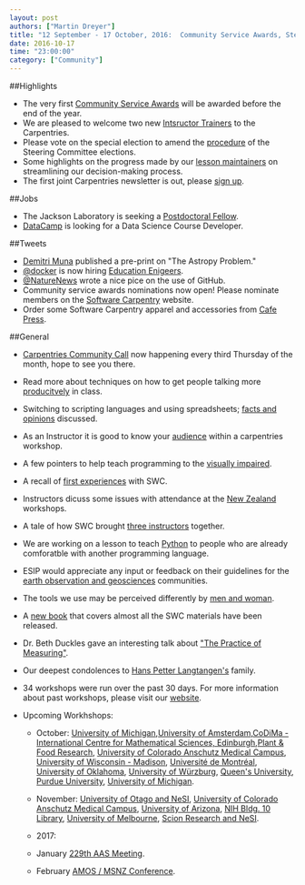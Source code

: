 ```yaml
---
layout: post
authors: ["Martin Dreyer"]
title: "12 September - 17 October, 2016:  Community Service Awards, Steering Comminty Elections, Lesson Maintainers Meeting, Newsletter, Carpentries Community Call."
date: 2016-10-17
time: "23:00:00"
category: ["Community"]
---
```


##Highlights
* The very first [Community Service Awards]({{site.baseurl}}/blog/2016/09/community-service-award.html) will be awarded before the end of the year.
* We are pleased to welcome two new [Intsructor Trainers]({{site.baseurl}}/blog/2016/10/new-instructor-trainers.html) to the Carpentries.
* Please vote on the special election to amend the [procedure]({{site.baseurl}}/blog/2016/10/rules-election.html) of the Steering Committee elections.
* Some highlights on the progress made by our [lesson maintainers]({{site.baseurl}}/blog/2016/10/maintainers-meeting.html) on streamlining our decision-making process.
* The first joint Carpentries newsletter is out, please [sign up](http://us14.campaign-archive1.com/?u=46d7513c798c6bd41e5f58f4a&id=13b596f2d9).

##Jobs
* The Jackson Laboratory is seeking a [Postdoctoral Fellow]({{site.baseurl}}/blog/2016/09/jackson-sysbio-postdoc.html).
* [DataCamp](https://twitter.com/DataCamp) is looking for a Data Science Course Developer.

##Tweets
* [Demitri Muna](https://arxiv.org/abs/1610.03159) published a pre-print on "The Astropy Problem." 
* [@docker](https://twitter.com/docker) is now hiring [Education Enigeers](https://www.docker.com/careers/customer-success?job-id=249829).
* [@NatureNews](https://twitter.com/NatureNews) wrote a nice pice on the use of GitHub.
* Community service awards nominations now open! Please nominate members on the [Software Carpentry](http://software-carpentry.org/scf/awards/) website.
* Order some Software Carpentry apparel and accessories from [Cafe Press](http://www.cafepress.com/swcarpentry).


##General
* [Carpentries Community Call]({{site.baseurl}}/blog/2016/09/community-call.html) now happening every third Thursday of the month, hope to see you there.
* Read more about techniques on how to get people talking more [producitvely]({{site.baseurl}}/blog/2016/09/discussion-book.html) in class.
* Switching to scripting languages and using spreadsheets; [facts and opinions]({{site.baseurl}}/blog/2016/09/show-me-your-model.html) discussed.
* As an Instructor it is good to know your [audience]({{site.baseurl}}/blog/2016/09/federal-reserve-board.html) within a carpentries workshop.
* A few pointers to help teach programming to the [visually impaired]({{site.baseurl}}/blog/2016/09/teaching-programming-to-the-blind.html).
* A recall of [first experiences]({{site.baseurl}}/blog/2016/09/first-SWC-impressions.html) with SWC.
* Instructors dicuss some issues with attendance at the [New Zealand]({{site.baseurl}}/blog/2016/09/attendance-nz.html) workshops.
* A tale of how SWC brought [three instructors]({{site.baseurl}}/blog/2016/09/perth.html) together.
* We are working on a lesson to teach [Python]({{site.baseurl}}/blog/2016/10/python-as-a-second-language.html) to people who are already comforatble with another programming language.
* ESIP would appreciate any input or feedback on their guidelines for the [earth observation and geosciences]({{site.baseurl}}/blog/2016/10/esip-review.htmll) communities.
* The tools we use may be perceived differently by [men and woman]({{site.baseurl}}/blog/2016/09/two-studies-of-online-communities.html).
* A [new book]({{site.baseurl}}/blog/2016/10/and-now-there-are-three.html) that covers almost all the SWC materials have been released.
* Dr. Beth Duckles gave an interesting talk about ["The Practice of Measuring"]({{site.baseurl}}/blog/2016/10/practice-of-measuring.html).
* Our deepest condolences to [Hans Petter Langtangen's]({{site.baseurl}}/blog/2016/10/hans-petter-langtangen.html) family. 

* 34 workshops were run over the past 30 days. For more information about past workshops, please visit our [website]({{site.baseurl}}/workshops/past/). 
* Upcoming Workhshops:

  * October:
    [University of Michigan](https://arthur-e.github.io/2016-10-17-EEB-SNRE/),[University of Amsterdam](https://mkuzak.github.io/2016-10-17-amsterdam/),[CoDiMa - International Centre for Mathematical Sciences, Edinburgh](https://widdowquinn.github.io/2016-10-17-edinburgh/),[Plant & Food Research](https://apawlik.github.io/2016-10-17-lincoln/), [University of Colorado Anschutz Medical Campus](https://maglet.github.io/2016-10-22-CUAnschutz/), [University of Wisconsin - Madison](https://uw-madison-aci.github.io/2016-10-24-ttt-uwmadison/), [Université de Montréal](http://poisotlab.io/2016-10-24-umontreal/), [University of Oklahoma](https://oulib-swc.github.io/2016-10-25-ou/), [University of Würzburg](https://konrad.github.io/2016-10-26-Wuerzburg/), [Queen's University](https://cac-staff.github.io/swc-queens-2016-oct/), [Purdue University](https://butterflyology.github.io/2016-10-27-Purdue/), [University of Michigan](https://umswc.github.io/2016-10-27-umswc-hg/).

  * November:
  	[University of Otago and NeSI](https://apawlik.github.io/2016-11-01-otago/), [University of Colorado Anschutz Medical Campus](https://maglet.github.io/2016-11-05-CUAnschutz/), [University of Arizona](https://strootman.github.io/2016-11-05-Tucson/), [NIH Bldg. 10 Library](https://biologyguy.github.io/2016-11-09-NIH/), [University of Melbourne](https://nicjhan.github.io/2016-11-14-unimelb/), [Scion Research and NeSI](https://apawlik.github.io/2016-11-24-scion/).

  * 2017:
  * January
  	[229th AAS Meeting](https://abostroem.github.io/2017-01-03-aas/).
  * February
  	[AMOS / MSNZ Conference](https://damienirving.github.io/2017-02-05-amos/).
